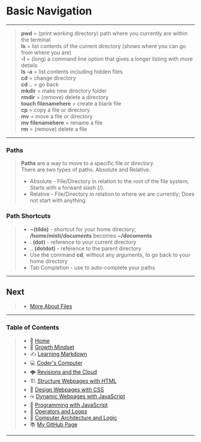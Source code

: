 # Basic Navigation

_____

> **pwd** = (print working directory) path where you currently are within the terminal <br>
> **ls** = list contents of the current directory (shows where you can go from where you are) <br>
> **-l** = (long) a command line option that gives a longer listing with more details <br>
> **ls -a** = list contents including hidden files <br>
> **cd** = change directory <br>
> **cd ..** = go back <br>
> **mkdir** = make new directory folder <br>
> **rmdir** = (remove) delete a directory <br>
> **touch filenamehere** = create a blank file <br>
> **cp** = copy a file or directory <br>
> **mv** = move a file or directory <br>
> **mv filenamehere** = rename a file <br>
> **rm** = (remove) delete a file <br>
_____

### Paths

> **Paths** are a way to move to a specific file or directory. <br>
> There are two types of paths. Absolute and Relative.
> * Absolute - File/Directory in relation to the root of the file system; Starts with a forward slash (/).
> * Relative - File/Directory in relation to where we are currently; Does not start with anything.

### Path Shortcuts

> * **~(tilde)** - shortcut for your home directory; **/home/misti/documents** becomes **~/documents**
> * **. (dot)** - reference to your current directory
> * **.. (dotdot)** -  reference to the parent directory
> * Use the command **cd**, without any arguments, to go back to your home directory
> * Tab Completion - use to auto-complete your paths  
>
_____

## Next
  
> * [More About Files](/moreaboutfiles.md)

_____

### **Table of Contents**

> * 🏡 [Home](README.md)
> * 💭 [Growth Mindset](growthmindset.md)
> * ✍️ [Learning Markdown](learningmarkdown.md)
> * 💻 [Coder's Computer](coderscomputer.md)
> * 🌩️ [Revisions and the Cloud](revisionscloud.md)
> * 🏗️ [Structure Webpages with HTML](structure.md)
> * 🎨 [Design Webpages with CSS](designcss.md)
> * ☕ [Dynamic Webpages with JavaScript](dynamicjava.md)
> * 🌵 [Programming with JavaScript](programjs.md)
> * 🤖 [Operators and Loops](operloops.md)
> * 🧮 [Computer Architecture and Logic](comparchlogic.md)
> * 📚 [My GitHub Page](https://github.com/mistidinzy)

_____
